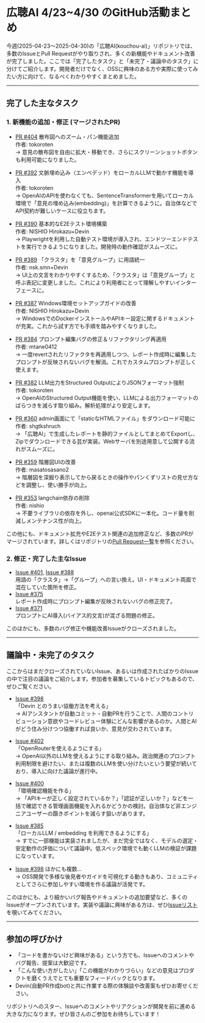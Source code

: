 # 広聴AI 4/23~4/30 のGitHub活動まとめ

今週(2025-04-23～2025-04-30)の「広聴AI(kouchou-ai)」リポジトリでは、多数のIssueとPull Requestがやり取りされ、多くの新機能やドキュメント改善が完了しました。ここでは「完了したタスク」と「未完了・議論中のタスク」に分けてご紹介します。開発者だけでなく、OSSに興味のある方や実際に使ってみたい方に向けて、なるべくわかりやすくまとめました。

---

## 完了した主なタスク

### 1. 新機能の追加・修正 (マージされたPR)

- [PR #404](https://github.com/digitaldemocracy2030/kouchou-ai/pull/404) 散布図へのズーム・パン機能追加  
  作者: tokoroten  
  → 意見の散布図を自由に拡大・移動でき、さらにスクリーンショットボタンも利用可能になりました。

- [PR #392](https://github.com/digitaldemocracy2030/kouchou-ai/pull/392) 文脈埋め込み（エンベデッド）をローカルLLMで動かす機能を導入  
  作者: tokoroten  
  → OpenAIのAPIを使わなくても、SentenceTransformerを用いてローカル環境で「意見の埋め込み(embedding)」を計算できるように。自治体などでAPI契約が難しいケースに役立ちます。

- [PR #390](https://github.com/digitaldemocracy2030/kouchou-ai/pull/390) 基本的なE2Eテスト環境構築  
  作者: NISHIO Hirokazu+Devin  
  → Playwrightを利用した自動テスト環境が導入され、エンドツーエンドテストを実行できるようになりました。開発時の動作確認がスムーズに。

- [PR #389](https://github.com/digitaldemocracy2030/kouchou-ai/pull/389) 「クラスタ」を「意見グループ」に用語統一  
  作者: nsk.smn+Devin  
  → UI上の文言をわかりやすくするため、「クラスタ」は「意見グループ」と呼ぶ表記に変更しました。これにより利用者にとって理解しやすいインターフェースに。

- [PR #387](https://github.com/digitaldemocracy2030/kouchou-ai/pull/387) Windows環境セットアップガイドの改善  
  作者: NISHIO Hirokazu+Devin  
  → WindowsでのDockerインストールやAPIキー設定に関するドキュメントが充実。これから試す方でも手順を踏みやすくなりました。

- [PR #384](https://github.com/digitaldemocracy2030/kouchou-ai/pull/384) プロンプト編集バグの修正＆リファクタリング再適用  
  作者: mtane0412  
  → 一度revertされたリファクタを再適用しつつ、レポート作成時に編集したプロンプトが反映されないバグを解消。これでカスタムプロンプトが正しく使えます。

- [PR #382](https://github.com/digitaldemocracy2030/kouchou-ai/pull/382) LLM出力をStructured OutputによりJSONフォーマット強制  
  作者: tokoroten  
  → OpenAIのStructured Output機能を使い、LLMによる出力フォーマットのばらつきを減らす取り組み。解析処理がより安定します。

- [PR #360](https://github.com/digitaldemocracy2030/kouchou-ai/pull/360) admin画面にて「staticなHTMLファイル」をダウンロード可能に  
  作者: shgtkshruch  
  → 「広聴AI」で生成したレポートを静的ファイルとしてまとめてExportし、Zipでダウンロードできる芸が実装。Webサーバを別途用意して公開する流れがスムーズに。

- [PR #359](https://github.com/digitaldemocracy2030/kouchou-ai/pull/359) 階層図UIの改善  
  作者: masatosasano2  
  → 階層図を深掘り表示してから戻るときの操作やパンくずリストの見せ方などを調整し、使い勝手が向上。

- [PR #353](https://github.com/digitaldemocracy2030/kouchou-ai/pull/353) langchain依存の削除  
  作者: nishio  
  → 不要ライブラリの依存を外し、openai公式SDKに一本化。コード量を削減しメンテナンス性が向上。

この他にも、ドキュメント拡充やE2Eテスト関連の追加修正など、多数のPRがマージされています。詳しくはリポジトリの[Pull Request一覧](https://github.com/digitaldemocracy2030/kouchou-ai/pulls?q=is%3Apr+is%3Aclosed)を参照ください。

### 2. 修正・完了した主なIssue

- [Issue #401](https://github.com/digitaldemocracy2030/kouchou-ai/issues/401), [Issue #388](https://github.com/digitaldemocracy2030/kouchou-ai/issues/388)  
  用語の「クラスタ」→「グループ」への言い換え。UI・ドキュメント両面で混在していた箇所を修正。  
- [Issue #375](https://github.com/digitaldemocracy2030/kouchou-ai/issues/375)  
  レポート作成時にプロンプト編集が反映されないバグの修正完了。  
- [Issue #371](https://github.com/digitaldemocracy2030/kouchou-ai/issues/371)  
  プロンプトにAI導入(バイアス的文言)が混ざる問題の修正。  

このほかにも、多数のバグ修正や機能改善Issueがクローズされました。

---

## 議論中・未完了のタスク

ここからはまだクローズされていないIssue、あるいは作成されたばかりのIssueの中で注目の議論をご紹介します。参加者を募集しているトピックもあるので、ぜひご覧ください。

- [Issue #398](https://github.com/digitaldemocracy2030/kouchou-ai/issues/398)  
  「Devin とのうまい協働方法を考える」  
  → AIアシスタントが自動コミット・自動PRを行うことで、人間のコントリビューション意欲やコードレビュー体験にどんな影響があるのか。人間とAIがどう住み分けつつ協働すれば良いか、意見が交わされています。

- [Issue #402](https://github.com/digitaldemocracy2030/kouchou-ai/issues/402)  
  「OpenRouterを使えるようにする」  
  → OpenAI以外のLLMを使えるようにする取り組み。政治関連のプロンプト利用制限を避けたい、または複数のLLMを使い分けたいという要望が続いており、導入に向けた議論が進行中。

- [Issue #400](https://github.com/digitaldemocracy2030/kouchou-ai/issues/400)  
  「環境確認機能を作る」  
  → 「APIキーが正しく設定されているか？」「認証が正しいか？」などを一括で確認できる管理画面機能を入れるかどうかの検討。自治体など非エンジニアユーザーの躓きポイントを減らす狙いがあります。

- [Issue #385](https://github.com/digitaldemocracy2030/kouchou-ai/issues/385)  
  「ローカルLLM / embedding を利用できるようにする」  
  → すでに一部機能は実装されましたが、まだ完全ではなく、モデルの選定・安定動作の評価について議論中。低スペック環境でも動くLLMの検証が課題になっています。

- [Issue #398](https://github.com/digitaldemocracy2030/kouchou-ai/issues/398) ほかにも複数…  
  → OSS開発で多様な後見者やガイドを可視化する動きもあり、コミュニティとしてさらに参加しやすい環境を作る議論が活発です。

このほかにも、より細かいバグ報告やドキュメントの追加要望など、多くのIssueがオープンされています。実装や議論に興味がある方は、ぜひ[Issueリスト](https://github.com/digitaldemocracy2030/kouchou-ai/issues)を覗いてみてください。

---

## 参加の呼びかけ

- 「コードを書かないけど興味がある」という方でも、Issueへのコメントやバグ報告、提案は大歓迎です。  
- 「こんな使い方がしたい」「この機能がわかりづらい」などの意見はプロダクトを磨くうえでとても重要なフィードバックとなります。  
- Devin(自動PR作成bot)と共に作業する際の体験談や改善案もぜひお寄せください。  

リポジトリへのスター、Issueへのコメントやリアクションが開発を前に進める大きな力になります。ぜひ皆さんのご参加をお待ちしています！  